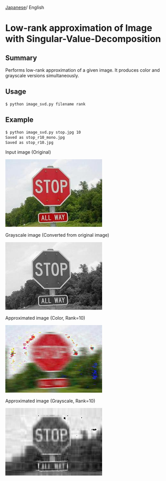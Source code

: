 [Japanese](README_ja.md)/ English

# Low-rank approximation of Image with Singular-Value-Decomposition

## Summary

Performs low-rank approximation of a given image. It produces color and grayscale versions simultaneously.

## Usage

```
$ python image_svd.py filename rank
```

## Example

```
$ python image_svd.py stop.jpg 10
Saved as stop_r10_mono.jpg
Saved as stop_r10.jpg
```

Input image (Original)

![stop.jpg](stop.jpg)

Grayscale image (Converted from original image)

![stop.jpg](stop_mono.jpg)

Approximated image (Color, Rank=10)

![stop_r10.jpg](stop_r10.jpg)

Approximated image (Grayscale, Rank=10)

![stop_r10_mono.jpg](stop_r10_mono.jpg)
